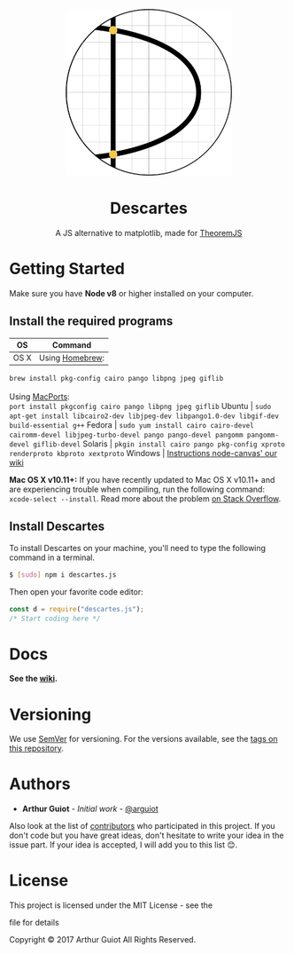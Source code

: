 <div align="center"><img src="assets/logo.svg" alt="Descartes' logo" height="300"><h1>Descartes</h1>
  A JS alternative to matplotlib, made for <a href="https://theorem.js.org">TheoremJS</a></div>

# Getting Started

Make sure you have **Node v8** or higher installed on your computer.

## Install the required programs

OS      | Command
------- | ------------------------------------------------------------------------------------------------------------------------------------------------------------------------------------------------------------------
OS X    | Using [Homebrew](https://brew.sh/):<br>
`brew install pkg-config cairo pango libpng jpeg giflib`<br>
<br>
Using [MacPorts](https://www.macports.org/):<br>
`port install pkgconfig cairo pango libpng jpeg giflib`
Ubuntu  | `sudo apt-get install libcairo2-dev libjpeg-dev libpango1.0-dev libgif-dev build-essential g++`
Fedora  | `sudo yum install cairo cairo-devel cairomm-devel libjpeg-turbo-devel pango pango-devel pangomm pangomm-devel giflib-devel`
Solaris | `pkgin install cairo pango pkg-config xproto renderproto kbproto xextproto`
Windows | [Instructions node-canvas' our wiki](https://github.com/Automattic/node-canvas/wiki/Installation---Windows)

**Mac OS X v10.11+:** If you have recently updated to Mac OS X v10.11+ and are experiencing trouble when compiling, run the following command: `xcode-select --install`. Read more about the problem [on Stack Overflow](http://stackoverflow.com/a/32929012/148072).

## Install Descartes

To install Descartes on your machine, you'll need to type the following command in a terminal.

```bash
$ [sudo] npm i descartes.js
```

Then open your favorite code editor:

```javascript
const d = require("descartes.js");
/* Start coding here */
```

# Docs

**See the [wiki](https://github.com/arguiot/Descartes/wiki).**

# Versioning

We use [SemVer](http://semver.org/) for versioning. For the versions available, see the [tags on this repository](https://github.com/arguiot/TheoremJS/tags).

# Authors

- **Arthur Guiot** - _Initial work_ - [@arguiot](https://github.com/arguiot)

Also look at the list of [contributors](https://github.com/arguiot/TheoremJS/contributors) who participated in this project. If you don't code but you have great ideas, don't hesitate to write your idea in the issue part. If your idea is accepted, I will add you to this list 😊.

# License

This project is licensed under the MIT License - see the

<license> file for details</license>

Copyright © 2017 Arthur Guiot All Rights Reserved.
